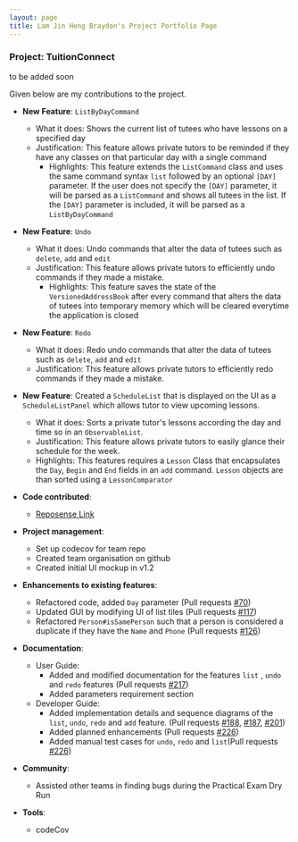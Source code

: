 ```yaml
---
layout: page
title: Lam Jin Heng Braydon's Project Portfolio Page
---
```


### Project: TuitionConnect

to be added soon

Given below are my contributions to the project.

* **New Feature**: `ListByDayCommand`
  * What it does: Shows the current list of tutees who have lessons on a specified day
  * Justification: This feature allows private tutors to be reminded if they have any classes on that particular day with a single command
    * Highlights: This feature extends the `ListCommand` class and uses the same command syntax `list` followed by an optional `[DAY]` parameter. If the user does not specify the `[DAY]` parameter, it will be parsed as a `ListCommand` and shows all tutees in the list. If the `[DAY]`
    parameter is included, it will be parsed as a `ListByDayCommand`

* **New Feature**: `Undo`
  * What it does: Undo commands that alter the data of tutees such as `delete`, `add` and `edit`
  * Justification: This feature allows private tutors to efficiently undo commands if they made a mistake.
    * Highlights: This feature saves the state of the `VersionedAddressBook` after every command that alters the data of tutees into  temporary memory which will be cleared everytime the application is closed

* **New Feature**: `Redo`
  * What it does: Redo undo commands that alter the data of tutees such as `delete`, `add` and `edit`
  * Justification: This feature allows private tutors to efficiently redo commands if they made a mistake.

* **New Feature**: Created a `ScheduleList` that is displayed on the UI as a `ScheduleListPanel` which allows tutor to view upcoming lessons.
  *  What it does: Sorts a private tutor's lessons according the day and time so in an `ObservableList`.
  *  Justification: This feature allows private tutors to easily glance their schedule for the week.
  *  Highlights: This features requires a `Lesson` Class that encapsulates the `Day`, `Begin` and `End` fields in an `add` command. `Lesson` objects are than sorted using a `LessonComparator`

* **Code contributed**:
    * [Reposense Link](https://nus-cs2103-ay2324s1.github.io/tp-dashboard/?search=lambraydon&sort=groupTitle&sortWithin=title&timeframe=commit&mergegroup=&groupSelect=groupByRepos&breakdown=true&checkedFileTypes=docs~functional-code~test-code&since=2023-09-22&tabOpen=true&zFR=false&tabType=authorship&tabAuthor=lambraydon&tabRepo=AY2324S1-CS2103T-F10-4%2Ftp%5Bmaster%5D&authorshipIsMergeGroup=false&authorshipFileTypes=docs~functional-code~test-code&authorshipIsBinaryFileTypeChecked=false&authorshipIsIgnoredFilesChecked=false)

* **Project management**:
  * Set up codecov for team repo
  * Created team organisation on github
  * Created initial UI mockup in v1.2

* **Enhancements to existing features**:
    * Refactored code, added `Day` parameter (Pull requests [\#70](https://github.com/AY2324S1-CS2103T-F10-4/tp/pull/70))
    * Updated GUI by modifying UI of list tiles (Pull requests [\#117](https://github.com/AY2324S1-CS2103T-F10-4/tp/pull/117))
    * Refactored `Person#isSamePerson` such that a person is considered a duplicate if they have the `Name` and `Phone` (Pull requests [\#126](https://github.com/AY2324S1-CS2103T-F10-4/tp/pull/126))

* **Documentation**:
  * User Guide:
    * Added and modified documentation for the features `list` , `undo` and `redo` features (Pull requests [\#217](https://github.com/AY2324S1-CS2103T-F10-4/tp/pull/217))
    * Added parameters requirement section
  * Developer Guide:
    * Added implementation details and sequence diagrams of the `list`, `undo`, `redo` and `add` feature. (Pull requests [\#188](https://github.com/AY2324S1-CS2103T-F10-4/tp/pull/188), [\#187](https://github.com/AY2324S1-CS2103T-F10-4/tp/pull/187), [\#201](https://github.com/AY2324S1-CS2103T-F10-4/tp/pull/201))
    * Added planned enhancements (Pull requests [\#226](https://github.com/AY2324S1-CS2103T-F10-4/tp/pull/226))
    * Added manual test cases for `undo`, `redo` and `list`(Pull requests [\#226](https://github.com/AY2324S1-CS2103T-F10-4/tp/pull/226))

* **Community**:
    * Assisted other teams in finding bugs during the Practical Exam Dry Run

* **Tools**:
    * codeCov
